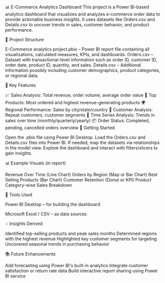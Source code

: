 📊 E-Commerce Analytics Dashboard
This project is a Power BI-based analytics dashboard that visualizes and analyzes e-commerce order data to provide actionable business insights. It uses datasets like Orders.csv and Details.csv to uncover trends in sales, customer behavior, and product performance.

📁 Project Structure

E-Commerce analytics project.pbix – Power BI report file containing all visualizations, calculated measures, KPIs, and dashboards.
Orders.csv – Dataset with transactional-level information such as order ID, customer ID, order date, product ID, quantity, and sales.
Details.csv – Additional information possibly including customer demographics, product categories, or regional data.

📌 Key Features

📈 Sales Analysis: Total revenue, order volume, average order value
🛒 Top Products: Most ordered and highest revenue-generating products
🌍 Regional Performance: Sales by city/state/country
👥 Customer Analysis: Repeat customers, customer segments
📆 Time Series Analysis: Trends in sales over time (monthly/quarterly/yearly)
📦 Order Status: Completed, pending, cancelled orders overview
🚀 Getting Started

Open the .pbix file using Power BI Desktop.
Load the Orders.csv and Details.csv files into Power BI.
If needed, map the datasets via relationships in the model view.
Explore the dashboard and interact with filters/slicers to gain insights.

📊 Example Visuals (in report)

Revenue Over Time (Line Chart)
Orders by Region (Map or Bar Chart)
Best Selling Products (Bar Chart)
Customer Retention (Donut or KPI)
Product Category-wise Sales Breakdown

🔧 Tools Used

Power BI Desktop – for building the dashboard

Microsoft Excel / CSV – as data sources

💡 Insights Derived

Identified top-selling products and peak sales months
Determined regions with the highest revenue
Highlighted key customer segments for targeting
Uncovered seasonal trends in purchasing behavior

📚 Future Enhancements

Add forecasting using Power BI's built-in analytics
Integrate customer satisfaction or return rate data
Build interactive report sharing using Power BI service
